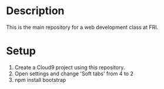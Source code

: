 # Description

This is the main repository for a web development class at FRI.

# Setup
1. Create a Cloud9 project using this repository.
2. Open settings and change 'Soft tabs' from 4 to 2
2. npm install bootstrap
